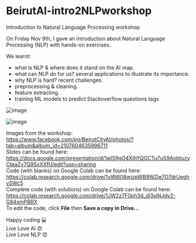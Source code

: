 # BeirutAI-intro2NLPworkshop
Introduction to Natural Language Processing workshop

On Friday Nov 9th, I gave an introduction about Natural Language Processing (NLP) with hands-on exercises.

We learnt:
* what is NLP & where does it stand on the AI map.
* what can NLP do for us? several applications to illustrate its importance.
* why NLP is hard? recent challenges.
* preprocessing & cleaning.
* feature extracting.
* training ML models to predict Stackoverflow questions tags

![image](https://user-images.githubusercontent.com/9033365/48265934-912fdc80-e436-11e8-8e71-9f878a7bb7be.png)

![image](https://user-images.githubusercontent.com/9033365/48266148-364ab500-e437-11e8-9fd7-0fa2034fd22d.png)


Images from the workshop: https://www.facebook.com/pg/BeirutCityAI/photos/?tab=album&album_id=2107604635996711
<br />
Slides can be found here: https://docs.google.com/presentation/d/1aiI59gO4XIhYQGCTu7uS9AobtuzvCteaZy7Q9SxXXfU/edit?usp=sharing
<br />
Code (with blanks) on Google Colab can be found here: https://colab.research.google.com/drive/1yl6t608wjzpWB9WZje7O7drUeghvSWc5
<br />
Complete code (with solutions) on Google Colab can be found here: https://colab.research.google.com/drive/1JW2z7F0ph3d_dj3siNJdv2-G84xmPBRX
<br />
To edit the code, click **File** then **Save a copy in Drive…** <br />



Happy coding 💻 <br />
Live Love AI 😍 <br />
Live Love NLP 😍 <br />
